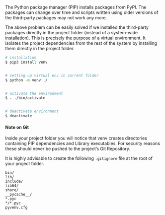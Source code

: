 The Python package manager (PIP) installs packages from PyPI. The packages can change over time and scripts written using older versions of the third-party packages may not work any more. 

The above problem can be easily solved if we installed the third-party packages directly in the project folder (instead of a system-wide installation). This is precisely the purpose of a virtual environment. It isolates the project dependencies from the rest of the system by installing them directly in the project folder.

```bash
# installation
$ pip3 install venv


# setting up virtual env in current folder
$ python -m venv ./


# activate the environment
$ . ./bin/activate


# deactivate environment
$ deactivate
```


#### Note on Git
Inside your project folder you will notice that venv creates directories containing PIP dependencies and Library executables. For security reasons these should never be pushed to the project’s Git Repository.

It is highly advisable to create the following `.gitignore` file at the root of your project folder.

```
bin/
lib/
include/
lib64/
share/
__pycache__/
*.pyc
*/*.pyc
pyvenv.cfg
```
